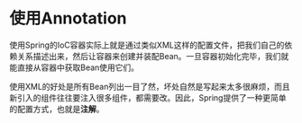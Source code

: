 # 使用Annotation

​	使用Spring的IoC容器实际上就是通过类似XML这样的配置文件，把我们自己的依赖关系描述出来，然后让容器来创建并装配Bean。一旦容器初始化完毕，我们就能直接从容器中获取Bean使用它们。

​	使用XML的好处是所有Bean列出一目了然，坏处自然是写起来太多很麻烦，而且新引入的组件往往要注入很多组件，都需要改。因此，Spring提供了一种更简单的配置方式，也就是**注解**。